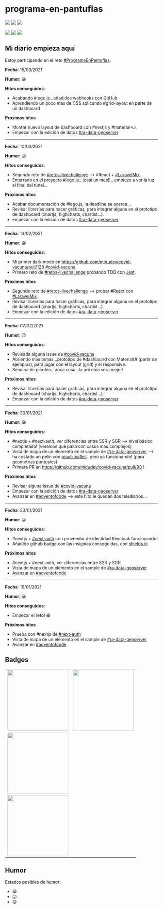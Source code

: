 # programa-en-pantuflas

![](https://img.shields.io/badge/Pantufla_1-1-green?logo=data:image/png;base64,iVBORw0KGgoAAAANSUhEUgAAABgAAAALCAYAAAESMn1bAAAABGdBTUEAALGPC/xhBQAAAQxJREFUOBGtkzsOAVEUho1XoaHVUKqVFsAi0EhEPQtQK21Ar7YAtUZiAVQSQTQq0ZDxHe65Zm68gpN8Of953sm9mVgMC4KgJN5DrPFJOEnCmlYkkfc0TXugGl+0mnzVBq6g2Ied5HVvHr1xGyMxEyvYgtggUnQDGjowljw+oXV0Ba4f7fm+n9PCV55FI7DX8XIJjXFQOyDK7waGNHWhBVPYg1jv4aBUtIBMhbTNJynIC1sLx6F5ubVr3++3ZI8ygs09UJsjfPjtKfQQFtXM5gU+AQ0Th93E5NM695FnKAtHOENBhvB1WELLxBl0G2agFv2bnp1Gt3yZWPNZj5u/td9fXuryV9kndwf+EV8AiiIWaJvPWVAAAAAASUVORK5CYII=)
![](https://img.shields.io/badge/Pantufla_5-5-green?logo=data:image/png;base64,iVBORw0KGgoAAAANSUhEUgAAABgAAAALCAYAAAESMn1bAAAABGdBTUEAALGPC/xhBQAAAQxJREFUOBGtkzsOAVEUho1XoaHVUKqVFsAi0EhEPQtQK21Ar7YAtUZiAVQSQTQq0ZDxHe65Zm68gpN8Of953sm9mVgMC4KgJN5DrPFJOEnCmlYkkfc0TXugGl+0mnzVBq6g2Ied5HVvHr1xGyMxEyvYgtggUnQDGjowljw+oXV0Ba4f7fm+n9PCV55FI7DX8XIJjXFQOyDK7waGNHWhBVPYg1jv4aBUtIBMhbTNJynIC1sLx6F5ubVr3++3ZI8ygs09UJsjfPjtKfQQFtXM5gU+AQ0Th93E5NM695FnKAtHOENBhvB1WELLxBl0G2agFv2bnp1Gt3yZWPNZj5u/td9fXuryV9kndwf+EV8AiiIWaJvPWVAAAAAASUVORK5CYII=)
![](https://img.shields.io/badge/Pantufla_15-7/15-yellow?logo=data:image/png;base64,iVBORw0KGgoAAAANSUhEUgAAABgAAAALCAYAAAESMn1bAAAABGdBTUEAALGPC/xhBQAAAQxJREFUOBGtkzsOAVEUho1XoaHVUKqVFsAi0EhEPQtQK21Ar7YAtUZiAVQSQTQq0ZDxHe65Zm68gpN8Of953sm9mVgMC4KgJN5DrPFJOEnCmlYkkfc0TXugGl+0mnzVBq6g2Ied5HVvHr1xGyMxEyvYgtggUnQDGjowljw+oXV0Ba4f7fm+n9PCV55FI7DX8XIJjXFQOyDK7waGNHWhBVPYg1jv4aBUtIBMhbTNJynIC1sLx6F5ubVr3++3ZI8ygs09UJsjfPjtKfQQFtXM5gU+AQ0Th93E5NM695FnKAtHOENBhvB1WELLxBl0G2agFv2bnp1Gt3yZWPNZj5u/td9fXuryV9kndwf+EV8AiiIWaJvPWVAAAAAASUVORK5CYII=)

![](https://lego-js-vi7gr.ondigitalocean.app/insignias/sergioedo/humor/grinning)
![](https://lego-js-vi7gr.ondigitalocean.app/insignias/sergioedo/humor/neutral_face)
![](https://lego-js-vi7gr.ondigitalocean.app/insignias/sergioedo/humor/frowning_face)

## **Mi diario empieza aquí**

Estoy participando en el reto [#ProgramaEnPantuflas](https://github.com/delineas/reto-programa-en-pantuflas).

**Fecha**: 15/03/2021 

**Humor**: :grinning:

**Hitos conseguidos**:

* Acabando #lego.js...añadidos webhooks con GitHub
* Aprendiendo un poco más de CSS aplicando #grid-layout en parte de un dashboard

**Próximos hitos**

* Montar nuevo layout de dashboard con #nextjs y #material-ui.
* Empezar con la edición de datos [#ra-data-geoserver](https://github.com/sergioedo/ra-data-geoserver)

---

**Fecha**: 10/03/2021 

**Humor**: :frowning_face:

**Hitos conseguidos**:

* Segundo reto de [#retos-livechallenge](https://github.com/sergioedo/retos-livechallenge) --> #React + [#LaravelMix](https://laravel-mix.com/).
* Enterrado en el proyecto #lego.js...(casi un mes!)...empiezo a ver la luz al final del tunel...

**Próximos hitos**

* Acabar documentación de #lego.js, la deadline se acerca...
* Revisar librerías para hacer gráficas, para integrar alguna en el prototipo de dashboard (chartjs, highcharts, chartist...).
* Empezar con la edición de datos [#ra-data-geoserver](https://github.com/sergioedo/ra-data-geoserver)

---

**Fecha**: 13/02/2021 

**Humor**: :grinning:

**Hitos conseguidos**:

* Mi primer dark mode en https://github.com/midudev/covid-vacuna/pull/128 [#covid-vacuna](https://github.com/midudev/covid-vacuna/issues)
* Primero reto de [#retos-livechallenge](https://github.com/sergioedo/retos-livechallenge) probando TDD con [Jest](https://jestjs.io/).

**Próximos hitos**

* Segundo reto de [#retos-livechallenge](https://github.com/sergioedo/retos-livechallenge) --> probar #React con [#LaravelMix](https://laravel-mix.com/).
* Revisar librerías para hacer gráficas, para integrar alguna en el prototipo de dashboard (chartjs, highcharts, chartist...).
* Empezar con la edición de datos [#ra-data-geoserver](https://github.com/sergioedo/ra-data-geoserver)

---

**Fecha**: 07/02/2021 

**Humor**: :neutral_face:

**Hitos conseguidos**:

* Revisada alguna issue de [#covid-vacuna](https://github.com/midudev/covid-vacuna/issues)
* Abriendo más temas...prototipo de #dashboard con MaterialUI (partir de ejemplos), para jugar con el layout (grid) y el responsive.
* Semana de picoteo...poca cosa...la próxima sera mejor!

**Próximos hitos**

* Revisar librerías para hacer gráficas, para integrar alguna en el prototipo de dashboard (chartjs, highcharts, chartist...).
* Empezar con la edición de datos [#ra-data-geoserver](https://github.com/sergioedo/ra-data-geoserver)

---

**Fecha**: 30/01/2021 

**Humor**: :grinning:

**Hitos conseguidos**:

* #nextjs + #next-auth, ver diferencias entre SSR y SGR --> nivel básico completado! (veremos que pasa con casos más complejos)
* Vista de mapa de un elemento en el sample de [#ra-data-geoserver](https://github.com/sergioedo/ra-data-geoserver) --> ha costado un pelin con [react-leaflet](https://github.com/PaulLeCam/react-leaflet)...pero ya funcionando! (para geometrias puntuales)
* Primera PR en https://github.com/midudev/covid-vacuna/pull/98 !

**Próximos hitos**

* Revisar alguna issue de [#covid-vacuna](https://github.com/midudev/covid-vacuna/issues)
* Empezar con la edición de datos [#ra-data-geoserver](https://github.com/sergioedo/ra-data-geoserver)
* Avanzar en [#adventofcode](https://github.com/sergioedo/adventofcode2020) --> este hito le quedan dos telediarios...

---

**Fecha**: 23/01/2021 

**Humor**: :grinning:

**Hitos conseguidos**:

* #nextjs + [#next-auth](https://github.com/nextauthjs/next-auth) con proveedor de identidad Keycloak funcionando!
* Añadido github badge con las insignias conseguidas, con [shields.io](https://shields.io/)

**Próximos hitos**

*  #nextjs + #next-auth, ver diferencias entre SSR y SGR
*  Vista de mapa de un elemento en el sample de [#ra-data-geoserver](https://github.com/sergioedo/ra-data-geoserver)
*  Avanzar en [#adventofcode](https://github.com/sergioedo/adventofcode2020)

---

**Fecha**: 16/01/2021 

**Humor**: :grinning:

**Hitos conseguidos**:

*   Empezar el reto! :grinning:

**Próximos hitos**

*   Prueba con #nextjs de [#next-auth](https://github.com/nextauthjs/next-auth)
*   Vista de mapa de un elemento en el sample de [#ra-data-geoserver](https://github.com/sergioedo/ra-data-geoserver)
*   Avanzar en [#adventofcode](https://github.com/sergioedo/adventofcode2020)

## **Badges**

<table>
  <tr>
    <td><img src="https://raw.githubusercontent.com/delineas/reto-programa-en-pantuflas/main/badges/programaenpantuflas-pantufla1.png" width="200"></td>
    <td><img src="https://raw.githubusercontent.com/delineas/reto-programa-en-pantuflas/main/badges/programaenpantuflas-pantufla5.png" width="200"></td>
  </tr>
  <tr>
    <td><img src="https://raw.githubusercontent.com/delineas/reto-programa-en-pantuflas/main/badges/programaenpantuflas-chanclahappy3.png" width="200"></td>
  </tr>
  <tr>
    <td><img src="https://raw.githubusercontent.com/delineas/reto-programa-en-pantuflas/main/badges/badge-boton-nacar.png" width="200"></td>
  </tr>
</table>
  
## **Humor**
Estados posibles de humor:
- :grinning:
- :neutral_face:
- :frowning_face:

